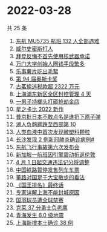 # 2022-03-28

共 25 条

<!-- BEGIN -->
<!-- 最后更新时间 Mon Mar 28 2022 21:22:23 GMT+0800 (China Standard Time) -->

1. [东航 MU5735 航班 132 人全部遇难](https://www.zhihu.com/search?q=东航)
1. [威尔史密斯打人](https://www.zhihu.com/search?q=威尔史密斯)
1. [拜登反悔不首先使用核武器承诺](https://www.zhihu.com/search?q=拜登反悔)
1. [万门大学创始人圈钱手段繁多](https://www.zhihu.com/search?q=万门大学)
1. [乐事薯片吃出毛絮](https://www.zhihu.com/search?q=乐事薯片)
1. [第 94 届奥斯卡奖](https://www.zhihu.com/search?q=奥斯卡奖)
1. [古茗偷逃税款超 2322 万元](https://www.zhihu.com/search?q=古茗)
1. [上海浦东新区全区封控管理 4 天](https://www.zhihu.com/search?q=上海浦东)
1. [一男子持榔头打砸抢劫金店](https://www.zhihu.com/search?q=打砸抢劫金店)
1. [星之卡比 2022 新作](https://www.zhihu.com/search?q=星之卡比探索发现)
1. [普京批日本不敢点名是谁扔下原子弹](https://www.zhihu.com/search?q=普京批日本)
1. [湖人负鹈鹕跌至西部第 10](https://www.zhihu.com/search?q=湖人)
1. [人类血液中首次发现微塑料颗粒](https://www.zhihu.com/search?q=微塑料)
1. [长沙发现 2 例新冠肺炎确诊病例#](https://www.zhihu.com/search?q=长沙新冠)
1. [东航飞行事故第六次发布会](https://www.zhihu.com/search?q=东航飞行事故确定坠机撞击点)
1. [新加坡一航班因引擎震动折返伦敦](https://www.zhihu.com/search?q=新加坡航班)
1. [4 月 1 日起交通违法记分将调整](https://www.zhihu.com/search?q=交通违法)
1. [中国铁路暂停发售列车车票](https://www.zhihu.com/search?q=暂停发售车票)
1. [董路对国足于大宝散步的看法](https://www.zhihu.com/search?q=董路)
1. [《国王排名》最终话](https://www.zhihu.com/search?q=国王排名)
1. [专家详解上海不能封城原因](https://www.zhihu.com/search?q=不能封城原因)
1. [国羽球员遭全球禁赛](https://www.zhihu.com/search?q=国羽球员禁赛)
1. [克莱 37 分勇士负老鹰](https://www.zhihu.com/search?q=勇士)
1. [青海发生 6.0 级地震](https://www.zhihu.com/search?q=青海地震)
1. [上海新增本土确诊 38 例](https://www.zhihu.com/search?q=上海新增)

<!-- END -->
